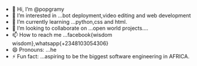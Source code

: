 - 👋 Hi, I’m @popgramy
- 👀 I’m interested in ...bot deployment,video editing and web development
- 🌱 I’m currently learning ...python,css and html.
- 💞️ I’m looking to collaborate on ...open world projects....
- 📫 How to reach me ...facebook{wisdom wisdom},whatsapp{+2348103054306}
- 😄 Pronouns: ...he
- ⚡ Fun fact: ...aspiring to be the biggest software engineering in AFRICA.

<!---
popgramy/popgramy is a ✨ special ✨ repository because its `README.md` (this file) appears on your GitHub profile.
You can click the Preview link to take a look at your changes.
--->
